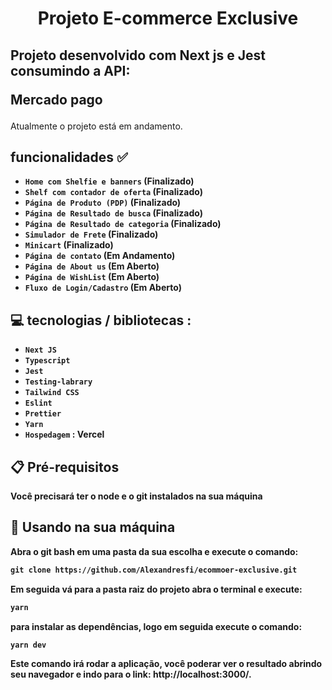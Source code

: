 <h1 align="center" >Projeto E-commerce Exclusive</h1>

<h2> 
   Projeto desenvolvido com Next js e Jest consumindo a API: <br>
    <p>Mercado pago</p>
 </h2>
 
 <p> 
   Atualmente o projeto está em andamento.
 </p>

<h2> 
 funcionalidades ✅
</h2>

- <strong> `Home com Shelfie e banners` (Finalizado) </strong>
- <strong> `Shelf com contador de oferta` (Finalizado) </strong>
- <strong> `Página de Produto (PDP)` (Finalizado)</strong>
- <strong> `Página de Resultado de busca` (Finalizado)</strong>
- <strong> `Página de Resultado de categoria` (Finalizado)</strong>
- <strong> `Simulador de Frete` (Finalizado) </strong>
- <strong> `Minicart` (Finalizado) </strong>
- <strong> `Página de contato` (Em Andamento) </strong>
- <strong> `Página de About us` (Em Aberto) </strong>
- <strong> `Página de WishList` (Em Aberto) </strong>
- <strong> `Fluxo de Login/Cadastro` (Em Aberto) </strong>

<h2> 
 💻 tecnologias / bibliotecas :
</h2>

- <strong> `Next JS` <strong>
- <strong> `Typescript` <strong>
- <strong> `Jest` <strong>
- <strong> `Testing-labrary` <strong>
- <strong> `Tailwind CSS` <strong>
- <strong> `Eslint` <strong>
- <strong> `Prettier` <strong>
- <strong> `Yarn`<strong>
- <strong> `Hospedagem` <strong> : Vercel

<h2>
    📋 Pré-requisitos
</h2>

<p> Você precisará ter o node e o git instalados na sua máquina</p>

<h2>
    🔧 Usando na sua máquina
</h2>
Abra o git bash em uma pasta da sua escolha e execute o comando:

```md
git clone https://github.com/Alexandresfi/ecommoer-exclusive.git
```

Em seguida vá para a pasta raiz do projeto abra o terminal e execute:

```md
yarn
```

para instalar as dependências, logo em seguida execute o comando:

```md
yarn dev
```

Este comando irá rodar a aplicação, você poderar ver o resultado abrindo seu navegador e indo para o link: http://localhost:3000/.
